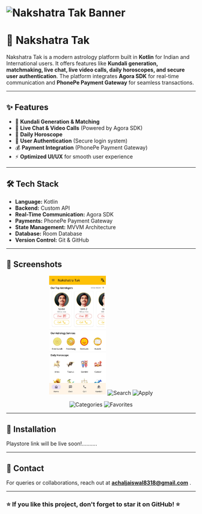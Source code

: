 # ![Nakshatra Tak Banner](<img src="screenshots/Home.jpg" alt="Home" height="40%">)
# 🌟 Nakshatra Tak

Nakshatra Tak is a modern astrology platform built in **Kotlin** for Indian and International users. It offers features like **Kundali generation, matchmaking, live chat, live video calls, daily horoscopes, and secure user authentication**. The platform integrates **Agora SDK** for real-time communication and **PhonePe Payment Gateway** for seamless transactions.

---

## ✨ Features

- 📜 **Kundali Generation & Matching**
- 💬 **Live Chat & Video Calls** (Powered by Agora SDK)
- 🔮 **Daily Horoscope**
- 🔐 **User Authentication** (Secure login system)
- 💰 **Payment Integration** (PhonePe Payment Gateway)
- ⚡ **Optimized UI/UX** for smooth user experience

---

## 🛠️ Tech Stack

- **Language:** Kotlin
- **Backend:**  Custom API
- **Real-Time Communication:** Agora SDK
- **Payments:** PhonePe Payment Gateway
- **State Management:** MVVM Architecture
- **Database:** Room Database
- **Version Control:** Git & GitHub

---

## 📸 Screenshots

<p align="center">
  <img src="screenshots/Home.jpg" alt="Home" width="30%">
  <img src="screenshots/" alt="Search" width="30%">
    <img src="screenshots/Screenshot_2023-08-21-13-15-39-655_com.example.mywallpapers.jpg" alt="Apply" width="30%">
</p>

<p align="center">
  <img src="screenshots/Screenshot_2023-08-21-13-14-07-188_com.example.mywallpapers.jpg" alt="Categories" width="30%">
  <img src="screenshots/Screenshot_2023-08-21-13-20-15-194_com.example.mywallpapers.jpg" alt="Favorites" width="30%">
</p>


---

## 🚀 Installation

Playstore link will be live soon!..........

---

## 📩 Contact

For queries or collaborations, reach out at **achaljaiswal8318@gmail.com** .

---

### ⭐ If you like this project, don't forget to star it on GitHub! ⭐
